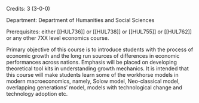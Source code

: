 Credits: 3 (3-0-0)

Department: Department of Humanities and Social Sciences

Prerequisites: either [[HUL736]] or [[HUL738]] or [[HUL755]] or [[HUL762]] or any other 7XX level economics course.

Primary objective of this course is to introduce students with the process of economic growth and the long run sources of differences in economic performances across nations. Emphasis will be placed on developing theoretical tool kits in understanding growth mechanics. It is intended that this course will make students learn some of the workhorse models in modern macroeconomics, namely, Solow model, Neo-classical model, overlapping generations’ model, models with technological change and technology adoption etc.